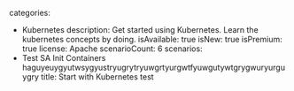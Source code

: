 categories:
  - Kubernetes
description: Get started using Kubernetes. Learn the kubernetes concepts by doing.
isAvailable: true
isNew: true
isPremium: true
license: Apache
scenarioCount: 6
scenarios:
  - Test SA Init Containers haguyeuygyutwsygyustryugrytryuwgrtyurgwtfyuwgutywtgrygwuryurguygry
title: Start with Kubernetes test
